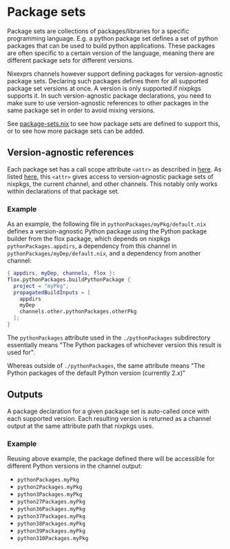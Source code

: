 # Package sets

Package sets are collections of packages/libraries for a specific programming language. E.g. a python package set defines a set of python packages that can be used to build python applications. These packages are often specific to a certain version of the language, meaning there are different package sets for different versions.

Nixexprs channels however support defining packages for version-agnostic package sets. Declaring such packages defines them for all supported package set versions at once. A version is only supported if nixpkgs supports it. In such version-agnostic package declarations, you need to make sure to use version-agnostic references to other packages in the same package set in order to avoid mixing versions.

See [package-sets.nix](../channel/package-sets.nix) to see how package sets are defined to support this, or to see how more package sets can be added.

## Version-agnostic references

Each package set has a call scope attribute `<attr>` as described in [here](channel-construction.md#topdir-subdirectories). As listed [here](channel-construction.md#call-scope), this `<attr>` gives access to version-agnostic package sets of nixpkgs, the current channel, and other channels. This notably only works within declarations of that package set.

### Example
As an example, the following file in `pythonPackages/myPkg/default.nix` defines a version-agnostic Python package using the Python package builder from the flox package, which depends on nixpkgs `pythonPackages.appdirs`, a dependency from this channel in `pythonPackages/myDep/default.nix`, and a dependency from another channel:
```nix
{ appdirs, myDep, channels, flox }:
flox.pythonPackages.buildPythonPackage {
  project = "myPkg";
  propagatedBuildInputs = [
    appdirs
    myDep
    channels.other.pythonPackages.otherPkg
  ];
}
```

The `pythonPackages` attribute used in the `./pythonPackages` subdirectory essentially means "The Python packages of whichever version this result is used for".

Whereas outside of `./pythonPackages`, the same attribute means "The Python packages of the default Python version (currently 2.x)"

## Outputs

A package declaration for a given package set is auto-called once with each supported version. Each resulting version is returned as a channel output at the same attribute path that nixpkgs uses.

### Example
Reusing above example, the package defined there will be accessible for different Python versions in the channel output:
- `pythonPackages.myPkg`
- `python2Packages.myPkg`
- `python3Packages.myPkg`
- `python27Packages.myPkg`
- `python36Packages.myPkg`
- `python37Packages.myPkg`
- `python38Packages.myPkg`
- `python39Packages.myPkg`
- `python310Packages.myPkg`
